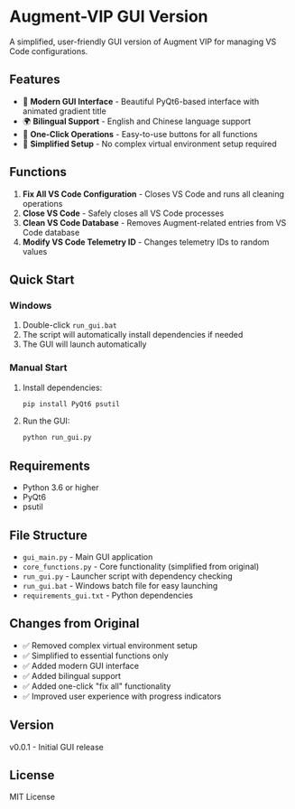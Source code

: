 # Augment-VIP GUI Version

A simplified, user-friendly GUI version of Augment VIP for managing VS Code configurations.

## Features

- 🎨 **Modern GUI Interface** - Beautiful PyQt6-based interface with animated gradient title
- 🌍 **Bilingual Support** - English and Chinese language support
- 🔧 **One-Click Operations** - Easy-to-use buttons for all functions
- 🎯 **Simplified Setup** - No complex virtual environment setup required

## Functions

1. **Fix All VS Code Configuration** - Closes VS Code and runs all cleaning operations
2. **Close VS Code** - Safely closes all VS Code processes
3. **Clean VS Code Database** - Removes Augment-related entries from VS Code database
4. **Modify VS Code Telemetry ID** - Changes telemetry IDs to random values

## Quick Start

### Windows
1. Double-click `run_gui.bat`
2. The script will automatically install dependencies if needed
3. The GUI will launch automatically

### Manual Start
1. Install dependencies:
   ```bash
   pip install PyQt6 psutil
   ```

2. Run the GUI:
   ```bash
   python run_gui.py
   ```

## Requirements

- Python 3.6 or higher
- PyQt6
- psutil

## File Structure

- `gui_main.py` - Main GUI application
- `core_functions.py` - Core functionality (simplified from original)
- `run_gui.py` - Launcher script with dependency checking
- `run_gui.bat` - Windows batch file for easy launching
- `requirements_gui.txt` - Python dependencies

## Changes from Original

- ✅ Removed complex virtual environment setup
- ✅ Simplified to essential functions only
- ✅ Added modern GUI interface
- ✅ Added bilingual support
- ✅ Added one-click "fix all" functionality
- ✅ Improved user experience with progress indicators

## Version

v0.0.1 - Initial GUI release

## License

MIT License
